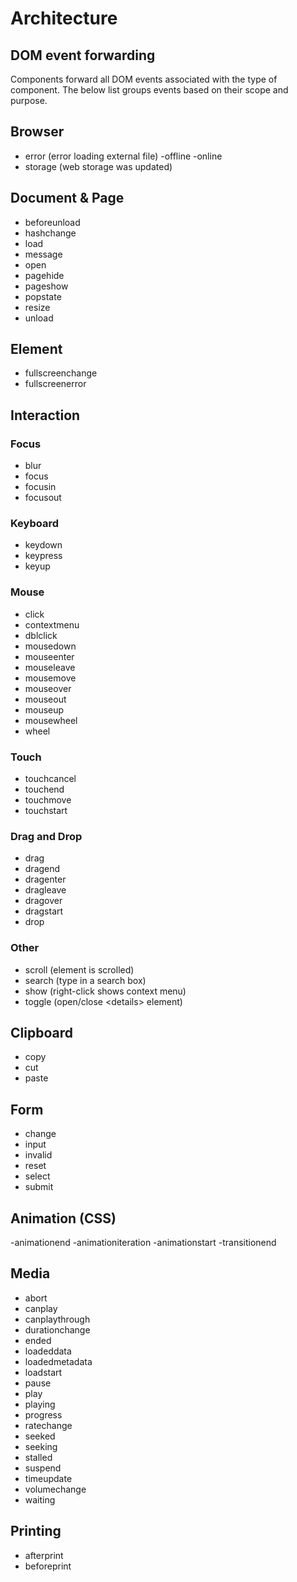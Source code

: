 # Architecture

## DOM event forwarding

Components forward all DOM events associated with the type of component.
The below list groups events based on their scope and purpose.

## Browser

- error (error loading external file)
  -offline
  -online
- storage (web storage was updated)

## Document & Page

- beforeunload
- hashchange
- load
- message
- open
- pagehide
- pageshow
- popstate
- resize
- unload

## Element

- fullscreenchange
- fullscreenerror

## Interaction

### Focus

- blur
- focus
- focusin
- focusout

### Keyboard

- keydown
- keypress
- keyup

### Mouse

- click
- contextmenu
- dblclick
- mousedown
- mouseenter
- mouseleave
- mousemove
- mouseover
- mouseout
- mouseup
- mousewheel
- wheel

### Touch

- touchcancel
- touchend
- touchmove
- touchstart

### Drag and Drop

- drag
- dragend
- dragenter
- dragleave
- dragover
- dragstart
- drop

### Other

- scroll (element is scrolled)
- search (type in a search box)
- show (right-click shows context menu)
- toggle (open/close &lt;details&gt; element)

## Clipboard

- copy
- cut
- paste

## Form

- change
- input
- invalid
- reset
- select
- submit

## Animation (CSS)

-animationend
-animationiteration
-animationstart
-transitionend

## Media

- abort
- canplay
- canplaythrough
- durationchange
- ended
- loadeddata
- loadedmetadata
- loadstart
- pause
- play
- playing
- progress
- ratechange
- seeked
- seeking
- stalled
- suspend
- timeupdate
- volumechange
- waiting

## Printing

- afterprint
- beforeprint
